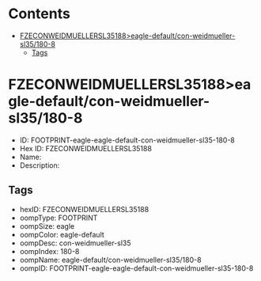 



Contents
========

* [FZECONWEIDMUELLERSL35188>eagle-default/con-weidmueller-sl35/180-8](#fzeconweidmuellersl35188eagle-defaultcon-weidmueller-sl35180-8)
	* [Tags](#tags)

# FZECONWEIDMUELLERSL35188>eagle-default/con-weidmueller-sl35/180-8

- ID: FOOTPRINT-eagle-eagle-default-con-weidmueller-sl35-180-8
- Hex ID: FZECONWEIDMUELLERSL35188
- Name: 
- Description: 

## Tags

- hexID: FZECONWEIDMUELLERSL35188
- oompType: FOOTPRINT
- oompSize: eagle
- oompColor: eagle-default
- oompDesc: con-weidmueller-sl35
- oompIndex: 180-8
- oompName: eagle-default/con-weidmueller-sl35/180-8
- oompID: FOOTPRINT-eagle-eagle-default-con-weidmueller-sl35-180-8
